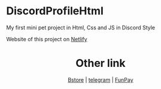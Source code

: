 # DiscordProfileHtml
My first mini pet project in Html, Css and JS in Discord Style

Website of this project on [Netlify](https://discordprofilehtml.netlify.app)

<h1 align="center">Other link</h1>

<div align="center">

[Bstore](https://t.me/thebelkin)
|
[telegram](https://t.me/kenyka)
|
[FunPay](https://t.me/kenyka)
</div>
